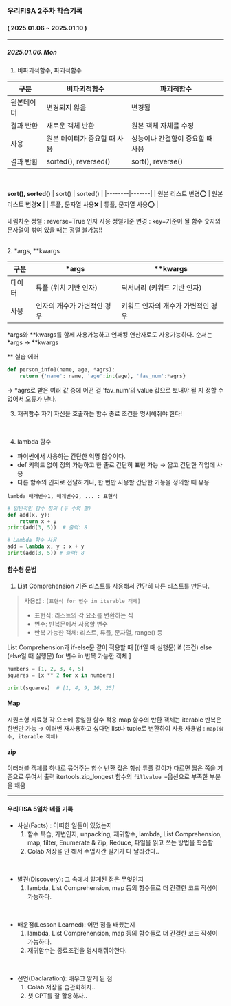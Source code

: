 ### 우리FISA 2주차 학습기록
#### ( 2025.01.06 ~ 2025.01.10 )
***
##### 2025.01.06. Mon
1. 비파괴적함수, 파괴적함수

|  구분  | 비파괴적함수 | 파괴적함수 |
|--------|-------|-------|
|  원본데이터  |  변경되지 않음 | 변경됨|
|  결과 반환  |  새로운 객체 반환 | 원본 객체 자체를 수정|
|  사용  |  원본 데이터가 중요할 때 사용 | 	성능이나 간결함이 중요할 때 사용|
|  결과 반환  |  sorted(), reversed() | sort(), reverse()|

<br>

**sort(), sorted()**
|  sort()  | sorted() |
|--------|-------|
| 원본 리스트 변경⭕ | 원본 리스트 변경❌ |
| 튜플, 문자열 사용❌ | 튜플, 문자열 사용⭕ |

내림차순 정렬 : reverse=True 인자 사용
정렬기준 변경 : key=기준이 될 함수
숫자와 문자열이 섞여 있을 때는 정렬 불가능!!

<br>
2. *args, **kwargs

|  구분  | *args | **kwargs |
|--------|-------|-------|
|  데이터  |  튜플 (위치 기반 인자) | 딕셔너리 (키워드 기반 인자)|
|  사용  | 인자의 개수가 가변적인 경우 | 키워드 인자의 개수가 가변적인 경우 |

*args와 **kwargs를 함께 사용가능하고 언패킹 연산자로도 사용가능하다.
순서는 *args → **kwargs

** 실습 에러
``` python
def person_info1(name, age, *agrs):
    return {'name': name, 'age':int(age), 'fav_num':*agrs}
```
→ *agrs로 받은 여러 값 중에 어떤 걸 'fav_num'의 value 값으로 보내야 될 지 정할 수 없어서 오류가 난다.

3. 재귀함수
자기 자신을 호출하는 함수
종료 조건을 명시해줘야 한다!
<br>

4. lambda 함수
- 파이썬에서 사용하는 간단한 익명 함수이다.
- def 키워드 없이 정의 가능하고 한 줄로 간단히 표현 가능 → 짧고 간단한 작업에 사용
- 다른 함수의 인자로 전달하거나, 한 번만 사용할 간단한 기능을 정의할 때 유용

`lambda 매개변수1, 매개변수2, ... : 표현식`

``` python
# 일반적인 함수 정의 (두 수의 합)
def add(x, y):
    return x + y
print(add(3, 5))  # 출력: 8

# Lambda 함수 사용
add = lambda x, y : x + y
print(add(3, 5)) # 출력: 8
```

#### 함수형 문법
1. List Comprehension
기존 리스트를 사용해서 간단히 다른 리스트를 만든다.
>사용법 : `[표현식 for 변수 in iterable 객체]`
>- 표현식: 리스트의 각 요소를 변환하는 식
>- 변수: 반복문에서 사용할 변수
>- 반복 가능한 객체: 리스트, 튜플, 문자열, range() 등

List Comprehension과 if-else문 같이 적용할 때
[(if일 때 실행문) if (조건) else (else일 때 실행문) for 변수 in 반복 가능한 객체 ]


``` python
numbers = [1, 2, 3, 4, 5]
squares = [x ** 2 for x in numbers]

print(squares)  # [1, 4, 9, 16, 25]
```

#### Map
시퀀스형 자료형 각 요소에 동일한 함수 적용
map 함수의 반환 객체는 iterable
반복은 한번만 가능 → 여러번 재사용하고 싶다면 list나 tuple로 변환하여 사용
사용법 : `map(함수, iterable 객체)`


#### zip
이터러블 객체를 하나로 묶어주는 함수
반환 값은 항상 튜플
길이가 다르면 짧은 쪽을 기준으로 묶여서 출력
itertools.zip_longest 함수의 `fillvalue =`옵션으로 부족한 부분을 채움


***
#### 우리FISA 5일차 네줄 기록

- 사실(Facts) : 어떠한 일들이 있었는지
    1. 함수 복습, 가변인자, unpacking, 재귀함수, lambda, List Comprehension, map, filter, Enumerate & Zip, Reduce, 파일을 읽고 쓰는 방법을 학습함
    2. Colab 저장을 안 해서 수업시간 필기가 다 날라갔다..

<br>

- 발견(Discovery): 그 속에서 알게된 점은 무엇인지
    1. lambda, List Comprehension, map 등의 함수들로 더 간결한 코드 작성이 가능하다.

<br>

- 배운점(Lesson Learned): 어떤 점을 배웠는지
    1. lambda, List Comprehension, map 등의 함수들로 더 간결한 코드 작성이 가능하다.
    2. 재귀함수는 종료조건을 명시해줘야한다.
    
<br>

- 선언(Daclaration): 배우고 알게 된 점
    1. Colab 저장을 습관화하자..
    2. 챗 GPT를 잘 활용하자..